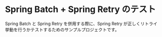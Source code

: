 # Spring Batch + Spring Retry のテスト

Spring Batch と Spring Retry を併用する際に、Spring Retry が正しくリトライ挙動を行うかテストするためのサンプルプロジェクトです。
